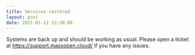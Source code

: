 ```yaml
---
title: Services restored
layout: post
date: 2021-01-12 13:20:00
---
```


Systems are back up and should be working as usual.  Please open a
ticket at https://support.massopen.cloud/ if you have any issues.
